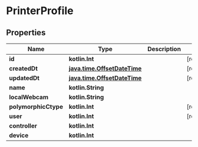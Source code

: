 
# PrinterProfile

## Properties
Name | Type | Description | Notes
------------ | ------------- | ------------- | -------------
**id** | **kotlin.Int** |  |  [readonly]
**createdDt** | [**java.time.OffsetDateTime**](java.time.OffsetDateTime.md) |  |  [readonly]
**updatedDt** | [**java.time.OffsetDateTime**](java.time.OffsetDateTime.md) |  |  [readonly]
**name** | **kotlin.String** |  | 
**localWebcam** | **kotlin.String** |  | 
**polymorphicCtype** | **kotlin.Int** |  |  [readonly]
**user** | **kotlin.Int** |  |  [readonly]
**controller** | **kotlin.Int** |  | 
**device** | **kotlin.Int** |  | 



